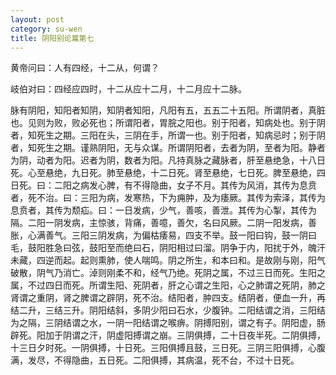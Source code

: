 ```yaml
---
layout: post
category: su-wen
title: 阴阳别论篇第七
---
```


黄帝问曰：人有四经，十二从，何谓？

岐伯对曰：四经应四时，十二从应十二月，十二月应十二脉。

脉有阴阳，知阳者知阴，知阴者知阳，凡阳有五，五五二十五阳。所谓阴者，真脏也。见则为败，败必死也；所谓阳者，胃脘之阳也。别于阳者，知病处也。别于阴者，知死生之期。三阳在头，三阴在手，所谓一也。别于阳者，知病忌时；别于阴者，知死生之期。谨熟阴阳，无与众谋。所谓阴阳者，去者为阴，至者为阳。静者为阴，动者为阳。迟者为阴，数者为阳。凡持真脉之藏脉者，肝至悬绝急，十八日死。心至悬绝，九日死。肺至悬绝，十二日死。肾至悬绝，七日死。脾至悬绝，四日死。曰：二阳之病发心脾，有不得隐曲，女子不月。其传为风消，其传为息贲者，死不治。曰：三阳为病，发寒热，下为痈肿，及为痿厥。其传为索泽，其传为息贲者，其传为颓疝。曰：一日发病，少气，善咳，善泄。其传为心掣，其传为隔。二阳一阴发病，主惊骇，背痛，善噫，善欠，名曰风厥。二阴一阳发病，善胀，心满善气。三阳三阴发病，为偏枯痿易，四支不举。鼓一阳曰钩，鼓一阴曰毛，鼓阳胜急曰弦，鼓阳至而绝曰石，阴阳相过曰溜。阴争于内，阳扰于外，魄汗未藏，四逆而起。起则熏肺，使人喘鸣。阴之所生，和本曰和。是故刚与刚，阳气破散，阴气乃消亡。淖则刚柔不和，经气乃绝。死阴之属，不过三日而死。生阳之属，不过四日而死。所谓生阳、死阴者，肝之心谓之生阳，心之肺谓之死阴，肺之肾谓之重阴，肾之脾谓之辟阴，死不治。结阳者，肿四支。结阴者，便血一升，再结二升，三结三升。阴阳结斜，多阴少阳曰石水，少腹钟。二阳结谓之消，三阳结为之隔，三阴结谓之水，一阴一阳结谓之喉痹。阴搏阳别，谓之有子。阴阳虚，肠辟死。阳加于阴谓之汗，阴虚阳搏谓之崩。三阴俱搏，二十日夜半死。二阴俱搏，十三日夕时死。一阴俱搏，十日死。三阳俱搏且鼓，三日死。三阴三阳俱搏，心腹满，发尽，不得隐曲，五日死。二阳俱搏，其病温，死不台，不过十日死。
